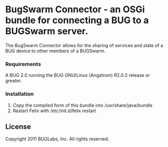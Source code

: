 # BugSwarm Connector - an OSGi bundle for connecting a BUG to a BUGSwarm server.
The BugSwarm Connector allows for the sharing of services and state of a BUG device to other members of a BUGSwarm.

### Requirements

A BUG 2.0 running the BUG GNU/Linux (Angstrom) R2.0.2 release or greater.

### Installation

1. Copy the compiled form of this bundle into /usr/share/java/bundle
2. Restart Felix with /etc/init.d/felix restart

## License

Copyright 2011 BUGLabs, Inc. All rights reserved.

[BUGSwarm]: http://bugswarm.net
[BUGLabs]: http://buglabs.net